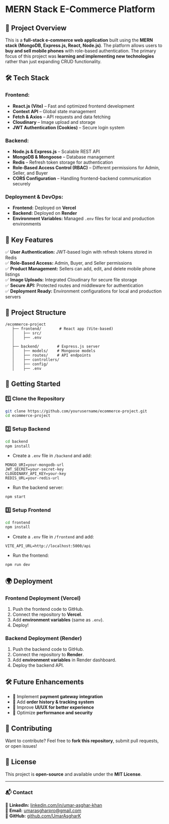 # MERN Stack E-Commerce Platform

## 🚀 Project Overview
This is a **full-stack e-commerce web application** built using the **MERN stack (MongoDB, Express.js, React, Node.js)**. The platform allows users to **buy and sell mobile phones** with role-based authentication. The primary focus of this project was **learning and implementing new technologies** rather than just expanding CRUD functionality.

## 🛠️ Tech Stack
### **Frontend:**
- **React.js (Vite)** – Fast and optimized frontend development
- **Context API** – Global state management
- **Fetch & Axios** – API requests and data fetching
- **Cloudinary** – Image upload and storage
- **JWT Authentication (Cookies)** – Secure login system

### **Backend:**
- **Node.js & Express.js** – Scalable REST API
- **MongoDB & Mongoose** – Database management
- **Redis** – Refresh token storage for authentication
- **Role-Based Access Control (RBAC)** – Different permissions for Admin, Seller, and Buyer
- **CORS Configuration** – Handling frontend-backend communication securely

### **Deployment & DevOps:**
- **Frontend:** Deployed on **Vercel**
- **Backend:** Deployed on **Render**
- **Environment Variables:** Managed `.env` files for local and production environments

## 🔑 Key Features
✅ **User Authentication:** JWT-based login with refresh tokens stored in Redis  
✅ **Role-Based Access:** Admin, Buyer, and Seller permissions  
✅ **Product Management:** Sellers can add, edit, and delete mobile phone listings  
✅ **Image Uploads:** Integrated Cloudinary for secure file storage  
✅ **Secure API:** Protected routes and middleware for authentication  
✅ **Deployment Ready:** Environment configurations for local and production servers  

## 📂 Project Structure
```
/ecommerce-project
   ├── frontend/        # React app (Vite-based)
   │    ├── src/
   │    ├── .env
   │
   ├── backend/        # Express.js server
   │    ├── models/    # Mongoose models
   │    ├── routes/    # API endpoints
   │    ├── controllers/
   │    ├── config/
   │    ├── .env
```

## 🚀 Getting Started
### **1️⃣ Clone the Repository**
```sh
git clone https://github.com/yourusername/ecommerce-project.git
cd ecommerce-project
```

### **2️⃣ Setup Backend**
```sh
cd backend
npm install
```
- Create a `.env` file in `/backend` and add:
```env
MONGO_URI=your-mongodb-url
JWT_SECRET=your-secret-key
CLOUDINARY_API_KEY=your-key
REDIS_URL=your-redis-url
```
- Run the backend server:
```sh
npm start
```

### **3️⃣ Setup Frontend**
```sh
cd frontend
npm install
```
- Create a `.env` file in `/frontend` and add:
```env
VITE_API_URL=http://localhost:5000/api
```
- Run the frontend:
```sh
npm run dev
```

## 🌍 Deployment
### **Frontend Deployment (Vercel)**
1. Push the frontend code to GitHub.
2. Connect the repository to **Vercel**.
3. Add **environment variables** (same as `.env`).
4. Deploy!

### **Backend Deployment (Render)**
1. Push the backend code to GitHub.
2. Connect the repository to **Render**.
3. Add **environment variables** in Render dashboard.
4. Deploy the backend API.

## 🛠️ Future Enhancements
- 🔹 Implement **payment gateway integration**
- 🔹 Add **order history & tracking system**
- 🔹 Improve **UI/UX for better experience**
- 🔹 Optimize **performance and security**

## 🤝 Contributing
Want to contribute? Feel free to **fork this repository**, submit pull requests, or open issues!

## 📜 License
This project is **open-source** and available under the **MIT License**.

---

### 📬 Contact
💼 **LinkedIn:** [linkedin.com/in/umar-asghar-khan](https://www.linkedin.com/in/umar-asghar-khan)  
📧 **Email:** umarasgharpro@gmail.com  
🚀 **GitHub:** [github.com/UmarAsgharK](https://github.com/UmarAsgharK)  

